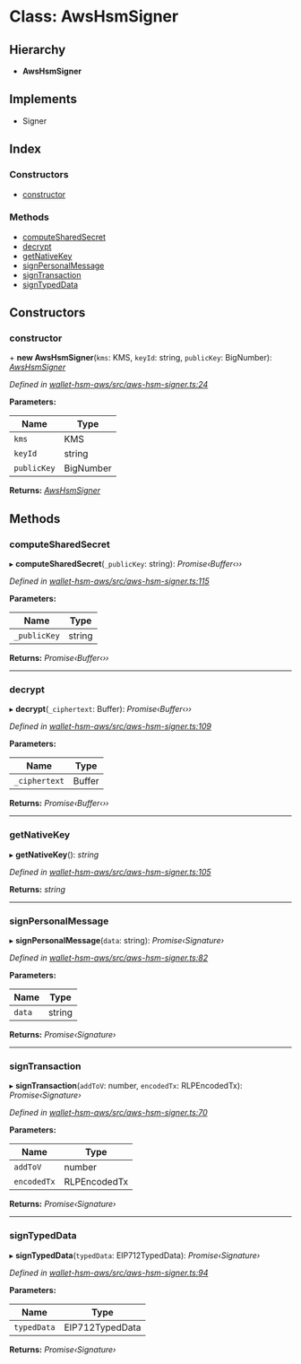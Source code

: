 # Class: AwsHsmSigner

## Hierarchy

* **AwsHsmSigner**

## Implements

* Signer

## Index

### Constructors

* [constructor](_aws_hsm_signer_.awshsmsigner.md#constructor)

### Methods

* [computeSharedSecret](_aws_hsm_signer_.awshsmsigner.md#computesharedsecret)
* [decrypt](_aws_hsm_signer_.awshsmsigner.md#decrypt)
* [getNativeKey](_aws_hsm_signer_.awshsmsigner.md#getnativekey)
* [signPersonalMessage](_aws_hsm_signer_.awshsmsigner.md#signpersonalmessage)
* [signTransaction](_aws_hsm_signer_.awshsmsigner.md#signtransaction)
* [signTypedData](_aws_hsm_signer_.awshsmsigner.md#signtypeddata)

## Constructors

###  constructor

\+ **new AwsHsmSigner**(`kms`: KMS, `keyId`: string, `publicKey`: BigNumber): *[AwsHsmSigner](_aws_hsm_signer_.awshsmsigner.md)*

*Defined in [wallet-hsm-aws/src/aws-hsm-signer.ts:24](https://github.com/celo-org/celo-monorepo/blob/master/packages/sdk/wallets/wallet-hsm-aws/src/aws-hsm-signer.ts#L24)*

**Parameters:**

Name | Type |
------ | ------ |
`kms` | KMS |
`keyId` | string |
`publicKey` | BigNumber |

**Returns:** *[AwsHsmSigner](_aws_hsm_signer_.awshsmsigner.md)*

## Methods

###  computeSharedSecret

▸ **computeSharedSecret**(`_publicKey`: string): *Promise‹Buffer‹››*

*Defined in [wallet-hsm-aws/src/aws-hsm-signer.ts:115](https://github.com/celo-org/celo-monorepo/blob/master/packages/sdk/wallets/wallet-hsm-aws/src/aws-hsm-signer.ts#L115)*

**Parameters:**

Name | Type |
------ | ------ |
`_publicKey` | string |

**Returns:** *Promise‹Buffer‹››*

___

###  decrypt

▸ **decrypt**(`_ciphertext`: Buffer): *Promise‹Buffer‹››*

*Defined in [wallet-hsm-aws/src/aws-hsm-signer.ts:109](https://github.com/celo-org/celo-monorepo/blob/master/packages/sdk/wallets/wallet-hsm-aws/src/aws-hsm-signer.ts#L109)*

**Parameters:**

Name | Type |
------ | ------ |
`_ciphertext` | Buffer |

**Returns:** *Promise‹Buffer‹››*

___

###  getNativeKey

▸ **getNativeKey**(): *string*

*Defined in [wallet-hsm-aws/src/aws-hsm-signer.ts:105](https://github.com/celo-org/celo-monorepo/blob/master/packages/sdk/wallets/wallet-hsm-aws/src/aws-hsm-signer.ts#L105)*

**Returns:** *string*

___

###  signPersonalMessage

▸ **signPersonalMessage**(`data`: string): *Promise‹Signature›*

*Defined in [wallet-hsm-aws/src/aws-hsm-signer.ts:82](https://github.com/celo-org/celo-monorepo/blob/master/packages/sdk/wallets/wallet-hsm-aws/src/aws-hsm-signer.ts#L82)*

**Parameters:**

Name | Type |
------ | ------ |
`data` | string |

**Returns:** *Promise‹Signature›*

___

###  signTransaction

▸ **signTransaction**(`addToV`: number, `encodedTx`: RLPEncodedTx): *Promise‹Signature›*

*Defined in [wallet-hsm-aws/src/aws-hsm-signer.ts:70](https://github.com/celo-org/celo-monorepo/blob/master/packages/sdk/wallets/wallet-hsm-aws/src/aws-hsm-signer.ts#L70)*

**Parameters:**

Name | Type |
------ | ------ |
`addToV` | number |
`encodedTx` | RLPEncodedTx |

**Returns:** *Promise‹Signature›*

___

###  signTypedData

▸ **signTypedData**(`typedData`: EIP712TypedData): *Promise‹Signature›*

*Defined in [wallet-hsm-aws/src/aws-hsm-signer.ts:94](https://github.com/celo-org/celo-monorepo/blob/master/packages/sdk/wallets/wallet-hsm-aws/src/aws-hsm-signer.ts#L94)*

**Parameters:**

Name | Type |
------ | ------ |
`typedData` | EIP712TypedData |

**Returns:** *Promise‹Signature›*
